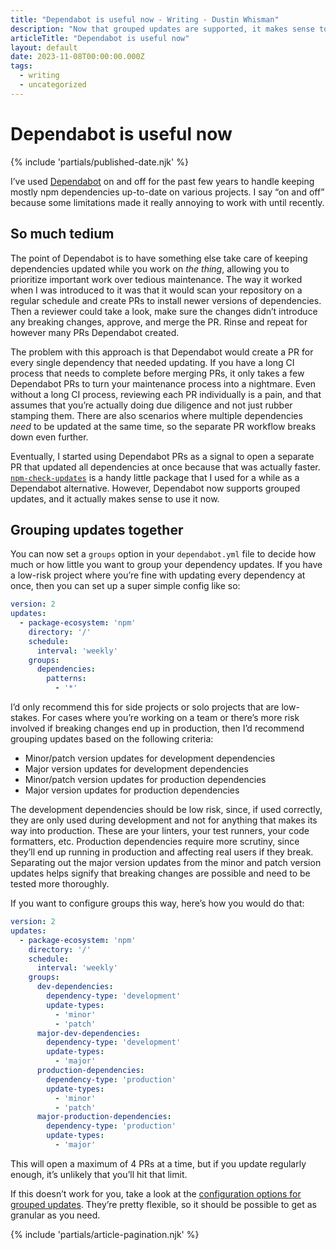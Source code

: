 ```yaml
---
title: "Dependabot is useful now - Writing - Dustin Whisman"
description: "Now that grouped updates are supported, it makes sense to use Dependabot for keeping project dependencies up to date."
articleTitle: "Dependabot is useful now"
layout: default
date: 2023-11-08T00:00:00.000Z
tags:
  - writing
  - uncategorized
---
```


# Dependabot is useful now

{% include 'partials/published-date.njk' %}

I’ve used [Dependabot](https://docs.github.com/en/code-security/dependabot) on and off for the past few years to handle keeping mostly npm dependencies up-to-date on various projects. I say “on and off” because some limitations made it really annoying to work with until recently.

## So much tedium

The point of Dependabot is to have something else take care of keeping dependencies updated while you work on _the thing_, allowing you to prioritize important work over tedious maintenance. The way it worked when I was introduced to it was that it would scan your repository on a regular schedule and create PRs to install newer versions of dependencies. Then a reviewer could take a look, make sure the changes didn’t introduce any breaking changes, approve, and merge the PR. Rinse and repeat for however many PRs Dependabot created.

The problem with this approach is that Dependabot would create a PR for every single dependency that needed updating. If you have a long CI process that needs to complete before merging PRs, it only takes a few Dependabot PRs to turn your maintenance process into a nightmare. Even without a long CI process, reviewing each PR individually is a pain, and that assumes that you’re actually doing due diligence and not just rubber stamping them. There are also scenarios where multiple dependencies _need_ to be updated at the same time, so the separate PR workflow breaks down even further.

Eventually, I started using Dependabot PRs as a signal to open a separate PR that updated all dependencies at once because that was actually faster. [`npm-check-updates`](https://github.com/raineorshine/npm-check-updates) is a handy little package that I used for a while as a Dependabot alternative. However, Dependabot now supports grouped updates, and it actually makes sense to use it now.

## Grouping updates together

You can now set a `groups` option in your `dependabot.yml` file to decide how much or how little you want to group your dependency updates. If you have a low-risk project where you’re fine with updating every dependency at once, then you can set up a super simple config like so:

```yaml
version: 2
updates:
  - package-ecosystem: 'npm'
    directory: '/'
    schedule:
      interval: 'weekly'
    groups:
      dependencies:
        patterns:
          - '*'
```

I’d only recommend this for side projects or solo projects that are low-stakes. For cases where you’re working on a team or there’s more risk involved if breaking changes end up in production, then I’d recommend grouping updates based on the following criteria:

- Minor/patch version updates for development dependencies
- Major version updates for development dependencies
- Minor/patch version updates for production dependencies
- Major version updates for production dependencies

The development dependencies should be low risk, since, if used correctly, they are only used during development and not for anything that makes its way into production. These are your linters, your test runners, your code formatters, etc. Production dependencies require more scrutiny, since they’ll end up running in production and affecting real users if they break. Separating out the major version updates from the minor and patch version updates helps signify that breaking changes are possible and need to be tested more thoroughly.

If you want to configure groups this way, here’s how you would do that:

```yaml
version: 2
updates:
  - package-ecosystem: 'npm'
    directory: '/'
    schedule:
      interval: 'weekly'
    groups:
      dev-dependencies:
        dependency-type: 'development'
        update-types:
          - 'minor'
          - 'patch'
      major-dev-dependencies:
        dependency-type: 'development'
        update-types:
          - 'major'
      production-dependencies:
        dependency-type: 'production'
        update-types:
          - 'minor'
          - 'patch'
      major-production-dependencies:
        dependency-type: 'production'
        update-types:
          - 'major'
```

This will open a maximum of 4 PRs at a time, but if you update regularly enough, it’s unlikely that you’ll hit that limit.

If this doesn’t work for you, take a look at the [configuration options for grouped updates](https://docs.github.com/en/code-security/dependabot/dependabot-version-updates/configuration-options-for-the-dependabot.yml-file#groups). They’re pretty flexible, so it should be possible to get as granular as you need.

{% include 'partials/article-pagination.njk' %}
